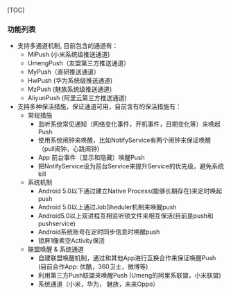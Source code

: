 [TOC]

### 功能列表

- 支持多通道机制, 目前包含的通道有：
  - MiPush (小米系统级推送通道)
  - UmengPush（友盟第三方推送通道）
  - MyPush（直研推送通道）
  - HwPush (华为系统级推送通道)
  - MzPush (魅族系统级推送通道)
  - AliyunPush (阿里云第三方推送通道)
- 支持多种保活措施，保证通道可用，目前含有的保活措施有：
  - 常规措施
    - 监听系统常见通知（网络变化事件，开机事件，日期变化等）来唤起Push
    - 使用系统闹钟来唤醒，比如NotifyService有两个闹钟来保证唤醒（pull闹钟，心跳闹钟）
    - App 前台事件（显示和隐藏）唤醒Push
    - 把NotifyService设为前台Service来提升Service的优先级，避免系统kill
  - 系统机制
    - Android 5.0以下通过建立Native Process(能够长期存在)来定时唤起push
    - Android 5.0以上通过JobSheduler机制来唤醒push
    - Android5.0以上双进程互相监听锁文件来相互保活(目前是push和pushservice)
    - Android系统账号在定时同步信息时唤醒push
    - 锁屏1像素空Activity保活
  - 联盟唤醒 & 系统通道
    - 自建联盟唤醒机制，通过和其他App进行互换合作来保证唤醒Push (目前合作App: 优酷，360卫士，微博等)
    - 利用第三方Push联盟来唤醒Push (Umeng的阿里系联盟，小米联盟)
    - 系统通道（小米，华为， 魅族，未来Oppo）